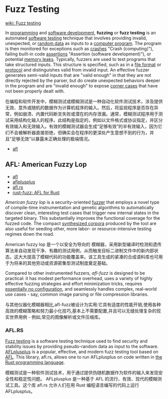 # Fuzz Testing

[wiki: Fuzz testing](https://en.wikipedia.org/wiki/Fuzzing)

In [programming](https://en.wikipedia.org/wiki/Computer_programming "Computer programming") and [software development](https://en.wikipedia.org/wiki/Software_development "Software development"), **fuzzing** or **fuzz testing** is an automated [software testing](https://en.wikipedia.org/wiki/Software_testing "Software testing") technique that involves providing invalid, unexpected, or [random data](https://en.wikipedia.org/wiki/Random_data "Random data") as inputs to a [computer program](https://en.wikipedia.org/wiki/Computer_program "Computer program"). The program is then monitored for exceptions such as [crashes](https://en.wikipedia.org/wiki/Crash_(computing)) "Crash (computing)"), failing built-in code [assertions](https://en.wikipedia.org/wiki/Assertion_(software_development)) "Assertion (software development)"), or potential [memory leaks](https://en.wikipedia.org/wiki/Memory_leak "Memory leak"). Typically, fuzzers are used to test programs that take structured inputs. This structure is specified, such as in a [file format](https://en.wikipedia.org/wiki/File_format "File format") or [protocol](https://en.wikipedia.org/wiki/Communications_protocol "Communications protocol") and distinguishes valid from invalid input. An effective fuzzer generates semi-valid inputs that are "valid enough" in that they are not directly rejected by the parser, but do create unexpected behaviors deeper in the program and are "invalid enough" to expose [corner cases](https://en.wikipedia.org/wiki/Corner_case "Corner case") that have not been properly dealt with.

在编程和软件开发中，模糊测试或模糊测试是一种自动化软件测试技术，涉及提供无效、意外或随机的数据作为计算机程序的输入。然后，将监视程序是否存在异常，例如崩溃、内置代码断言失败或潜在的内存泄漏。通常，模糊测试程序用于测试采用结构化输入的程序。此结构是指定的，例如以文件格式或协议指定，并区分有效输入和无效输入。有效的模糊测试器会生成“足够有效”的半有效输入，因为它们不会被解析器直接拒绝，但确实会在程序的更深处产生意想不到的行为，并且“足够无效”以暴露未正确处理的极端情况。

- [afl](https://lcamtuf.coredump.cx/afl/)

## AFL: American Fuzzy Lop

- [afl](https://lcamtuf.coredump.cx/afl/)
- [aflplusplus](https://aflplus.plus/)
- [afl.rs](https://github.com/rust-fuzz/afl.rs)
- [rust-fuzz: AFL for Rust](https://rust-fuzz.github.io/book/afl.html)

*American fuzzy lop* is a security-oriented [fuzzer](https://en.wikipedia.org/wiki/Fuzz_testing) that employs a novel type of compile-time instrumentation and genetic algorithms to automatically discover clean, interesting test cases that trigger new internal states in the targeted binary. This substantially improves the functional coverage for the fuzzed code. The compact [synthesized corpora](https://lcamtuf.coredump.cx/afl/demo/) produced by the tool are also useful for seeding other, more labor- or resource-intensive testing regimes down the road.

American fuzzy lop 是一个以安全为导向的 模糊器，采用新型编译时检测和遗传算法来自动发现干净、有趣的测试用例，从而触发目标二进制文件中的新内部状态。这大大提高了模糊代码的功能覆盖率。该工具生成的紧凑的合成语料库也可用于为将来的其他劳动或资源密集型测试制度奠定基础。

Compared to other instrumented fuzzers, *afl-fuzz* is designed to be practical: it has modest performance overhead, uses a variety of highly effective fuzzing strategies and effort minimization tricks, requires [essentially no configuration](https://lcamtuf.coredump.cx/afl/QuickStartGuide.txt), and seamlessly handles complex, real-world use cases - say, common image parsing or file compression libraries.

与其他仪器化模糊器相比,afl-fuzz被设计为实用:它具有适度的性能开销,使用各种高效的模糊策略和努力最小化技巧,基本上不需要配置,并且可以无缝处理复杂的现实世界用例 - 例如,常见的图像解析或文件压缩库。

### AFL.RS

[Fuzz testing](https://en.wikipedia.org/wiki/Fuzz_testing) is a software testing technique used to find security and stability issues by providing pseudo-random data as input to the software. [AFLplusplus](https://aflplus.plus/) is a popular, effective, and modern fuzz testing tool based on [AFL](http://lcamtuf.coredump.cx/afl/). This library, afl.rs, allows one to run AFLplusplus on code written in [the Rust programming language](https://www.rust-lang.org/).

模糊测试是一种软件测试技术，用于通过提供伪随机数据作为软件的输入来发现安全性和稳定性问题。 AFLplusplus 是一种基于 AFL 的流行、有效、现代的模糊测试工具。这个库 afl.rs 允许人们在用 Rust 编程语言编写的代码上运行 AFLplusplus。
